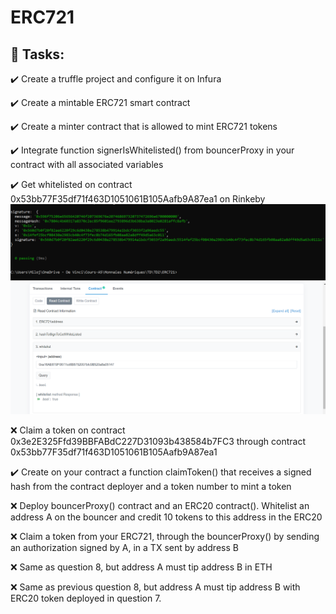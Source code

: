 # ERC721

## :page_with_curl: Tasks:

:heavy_check_mark: Create a truffle project and configure it on Infura 

:heavy_check_mark: Create a mintable ERC721 smart contract 

:heavy_check_mark: Create a minter contract that is allowed to mint ERC721 tokens 

:heavy_check_mark: Integrate function signerIsWhitelisted() from bouncerProxy in your contract with all associated variables 

:heavy_check_mark: Get whitelisted on contract 0x53bb77F35df71f463D1051061B105Aafb9A87ea1 on Rinkeby
![image 1](https://github.com/Milojan98/ERC721/blob/main/images/2020-12-16%20(2).png)
![image 2](https://github.com/Milojan98/ERC721/blob/main/images/2020-12-16%20(1).png)

:x: Claim a token on contract 0x3e2E325Ffd39BBFABdC227D31093b438584b7FC3 through contract 0x53bb77F35df71f463D1051061B105Aafb9A87ea1

:heavy_check_mark: Create on your contract a function claimToken() that receives a signed hash from the contract deployer and a token number to mint a token 

:x: Deploy bouncerProxy() contract and an ERC20 contract(). Whitelist an address A on the bouncer and credit 10 tokens to this address in the ERC20 

:x: Claim a token from your ERC721, through the bouncerProxy() by sending an authorization signed by A, in a TX sent by address B 

:x: Same as question 8, but address A must tip address B in ETH 

:x: Same as previous question 8, but address A must tip address B with ERC20 token deployed in question 7. 
